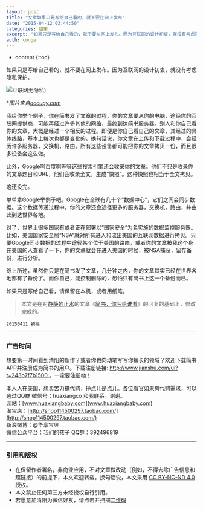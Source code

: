 ```yaml
---
layout: post
title: "文章如果只是写给自己看的，就不要在网上发布"
date: "2015-04-12 03:44:50"
categories: 隨筆
excerpt: "如果只是写给自己看的，就不要在网上发布。因为互联网的设计初衷，就没有考虑隐私保护。 *图片来自occupy.com 我给你举个例子，你在简书发了..."
auth: conge
---
```

* content
{:toc}

如果只是写给自己看的，就不要在网上发布。因为互联网的设计初衷，就没有考虑隐私保护。

![互联网无隐私](/assets/images/隨筆/118382-aa5430d3bb94c1e6.jpg))

**图片来自[occupy.com](http://www.occupy.com/article/learn-safeguard-internet-privacy-youre-007)*

我给你举个例子，你在简书发了文章的过程，你的文章要从你的电脑，途经你的互联网提供商，可能再经过许多其他的网络，最终到达简书服务器。别人和你自己看你的文章，大概是经过一个相反的过程。即便是你自己看自己的文章，其经过的具体线路，基本上每次也都是变化的。换句话说，你文章在上传和下载过程中，会经历许多服务器，交换机，路由。所有这些设备都可能把你的文章拷贝一份，而且很多设备会这么做。

此外，Google啊百度啊等等这些搜索引擎还会收录你的文章。他们不只是收录你的文章题目和URL，他们会收录全文，生成“快照”。这种快照也相当于全文拷贝。

这还没完。

单单拿Google举例子吧。Google在全球有几十个“数据中心”，它们之间会同步数据。这个数据传递过程中，你的文章还会途径更多的服务器，交换机，路由，并由此到达世界各地。

对了，世界上很多国家有或者正在部署以“国家安全”为名实施的数据监控服务器。比如，美国国家安全局“NSA”就对所有进入和流出美国的互联网数据进行拷贝。只要Google同步数据的过程中途径某个位于美国的路由，或者你的文章被我这个身在美国的人查看了一下，你的文章就会在进入美国的时候，被NSA捕获，留存备份，进行分析。

综上所述，虽然你只是在简书发了文章，几分钟之内，你的文章其实已经在世界各地都有了备份了。而你自己，能控制删除的，恐怕只有简书上这一个备份而已。

如果只是写给自己看，请保留在本机，或者用纸笔。

> 本文是在对[静静的止水](http://www.jianshu.com/users/a17b5e89848f)的文章《[简书，你写给谁看](http://www.jianshu.com/p/20e6a08351ec)》的回复的基础上，修改完成的。

```
20150411 初稿
```
--------

### 广告时间

想要第一时间看到清阳的新作？或者你也向动笔写写你擅长的领域？欢迎下载简书APP并注册成为简书的用户。下载注册链接: [http://www.jianshu.com/ui?t=243b7f7b1500 ](http://www.jianshu.com/ui?t=243b7f7b1500)。一定要注册呦！

本人人在美国，想卖苦力搞代购，挣点儿是点儿。各位看官如果有代购需求，可以通过QQ群 微信号：huaxiangco 和我联系。谢谢。  
网站：[www.huaxiangbaby.com](www.huaxiangbaby.com)  
淘宝店：[http://shop114500297.taobao.com/](http://shop114500297.taobao.com/)  
新浪微博：@华享宝贝  
微信公众平台：我们的孩子 
QQ群：392496819  

----

### 引用和版权

* 在保留作者署名，非商业应用，不对文章做改动（例如，不得去除广告信息和超链接）的前提下，本文欢迎转载。换句话说，本文采用 [CC BY-NC-ND 4.0](http://creativecommons.org/licenses/by-nc-nd/4.0/deed.zh_TW)授权。
* 本文禁止任何第三方未经授权自行引用。
* 若愿意加清阳为微信好友，请点击并扫描[二维码](http://upload.jianshu.io/users/qrcodes/118382/mmqrcode1426875251612.png)
